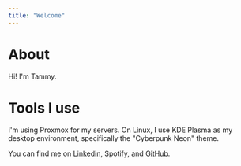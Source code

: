 ```yaml
---
title: "Welcome"
---
```


<!-- Hi, my name is Tammy Nguyen. I'm a CS student at UMass Amherst, with a passion for low-level learning, programming, and software. My current interests lie in Network Security and HomeLabbing. 

I have a mini homelab setup with several self-hosted services running on it.  

I'm a hobbyist CTF player with SavedByTheShell Team. 

My superpower is killing the mood. My sense of humor is a bit dry, so if I say something awkward, just know I'm probably judging myself more than you are. 

You can find me on [Linkedin](https://www.linkedin.com/in/tammy-pm-nguyen/), Spotify, and [GitHub](https://github.com/tammynpm).  -->


# About

Hi! I'm Tammy. 

<!-- My current interests lie in Network Security and HomeLabbing.  -->

<!-- In my freetime, I'm hopping on CyberDefenders.org grinding to become a BlueTeamer. -->
<!-- 
I'm very active on the Internet, constantly bouncing between projects and activities.  -->

<!-- # Hobbies and interests

I write code almost every day, and I've made and maintain quite some projects. 

I enjoy watching Hiphop dance videos on youtube in my free time.  -->

<!-- # Social
Feel free to message me and say hi!  -->

# Tools I use
I'm using Proxmox for my servers. On Linux, I use KDE Plasma as my desktop environment, specifically the "Cyberpunk Neon" theme. 
<!-- 
# Programming languages

I sort my favorite languages by how much I like using them:
- I regularly use and enjoy:
    - Python
    - TypeScript -->

<!-- # Digital Forensics
* TheSleuthKit/Autopsy
* Wireshark/tshark/tcpdump
*  -->
<!-- 
# Reverse engineering
* IDA, Ghidra (decompilers)
* x64dbg (debuggers)
* Okteta (hex editor) -->

<!-- # Creative work
* DaVinci Resolve (video editing)

# Organization and personal life
* github (my lord) -->

You can find me on [Linkedin](https://www.linkedin.com/in/tammy-pm-nguyen/), Spotify, and [GitHub](https://github.com/tammynpm).


